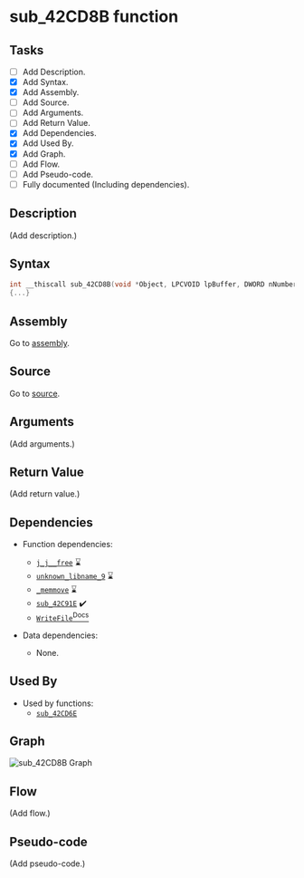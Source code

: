 # sub_42CD8B function

## Tasks

- [ ] Add Description.
- [X] Add Syntax.
- [X] Add Assembly.
- [ ] Add Source.
- [ ] Add Arguments.
- [ ] Add Return Value.
- [X] Add Dependencies.
- [X] Add Used By.
- [X] Add Graph.
- [ ] Add Flow.
- [ ] Add Pseudo-code.
- [ ] Fully documented (Including dependencies).

## Description

(Add description.)

## Syntax

```c
int __thiscall sub_42CD8B(void *Object, LPCVOID lpBuffer, DWORD nNumberOfBytesToWrite)
{...}
```

## Assembly

Go to [assembly](../asm/sub_42CD8B.asm).

## Source

Go to [source](../cc/sub_42CD8B.cc).

## Arguments

(Add arguments.)

## Return Value

(Add return value.)

## Dependencies

* Function dependencies:
  * [`j_j__free`](j_j__free.md) ⌛
  * [`unknown_libname_9`](unknown_libname_9.md) ⌛
  * [`_memmove`](_memmove.md) ⌛
  * [`sub_42C91E`](sub_42C91E.md) ✔️
  * [`WriteFile`<sup>Docs</sup>](https://docs.microsoft.com/en-us/windows/win32/api/fileapi/nf-fileapi-writefile)


* Data dependencies:
  * None.

## Used By

* Used by functions:
  * [`sub_42CD6E`](../md/sub_42CD6E.md)

## Graph

![sub_42CD8B Graph](../svg/sub_42CD8B.svg "sub_42CD8B Graph")

## Flow

(Add flow.)

## Pseudo-code

(Add pseudo-code.)
